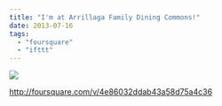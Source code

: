 ```yaml
---
title: "I'm at Arrillaga Family Dining Commons!"
date: 2013-07-16
tags: 
  - "foursquare"
  - "ifttt"
---
```


![](images/staticmap?center=37.425320633178906,-122.16436386108398&zoom=16&size=710x440&maptype=roadmap&sensor=false&markers=color:red%7C37.425320633178906,-122.16436386108398)  
  
http://foursquare.com/v/4e86032ddab43a58d75a4c36
